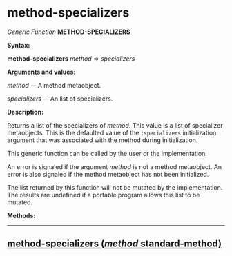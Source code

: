 method-specializers
===================

*Generic Function* **METHOD-SPECIALIZERS**

**Syntax:**

**method-specializers** *method* => *specializers*

**Arguments and values:**

*method* -- A method metaobject.

*specializers* -- An list of specializers.

**Description:**

Returns a list of the specializers of *method*. This value is a list of specializer metaobjects. This is the defaulted value of the `:specializers` initialization argument that was associated with the method during initialization.

This generic function can be called by the user or the implementation.

An error is signaled if the argument *method* is not a method metaobject. An error is also signaled if the method metaobject has not been initialized.

The list returned by this function will not be mutated by the implementation. The results are undefined if a portable program allows this list to be mutated.

**Methods:**

  ----------------------------------------------------------------------------------------------
  [**method-specializers** (*method* standard-method)](/docs/meta-object-protocol/method-specializers-standard-method)
  ----------------------------------------------------------------------------------------------


